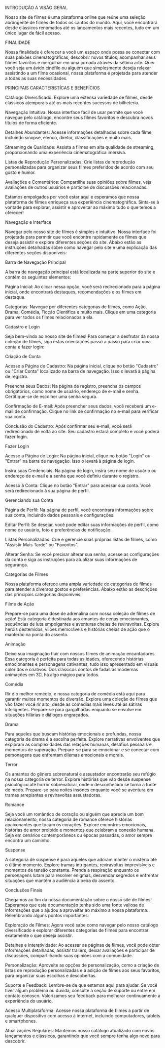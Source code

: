 INTRODUÇÃO A VISÃO GERAL

Nosso site de filmes é uma plataforma online que reúne uma seleção abrangente de filmes de todos os cantos do mundo. Aqui, você encontrará desde clássicos renomados até os lançamentos mais recentes, tudo em um único lugar de fácil acesso.

FINALIDADE

Nossa finalidade é oferecer a você um espaço onde possa se conectar com suas paixões cinematográficas, descobrir novos títulos, acompanhar seus filmes favoritos e mergulhar em uma jornada através da sétima arte. Quer você seja um ávido cinéfilo ou alguém que simplesmente deseja relaxar assistindo a um filme ocasional, nossa plataforma é projetada para atender a todas as suas necessidades.

PRINCIPAIS CARACTERISTÍCAS E BENEFÍCIOS

Catálogo Diversificado: Explore uma extensa variedade de filmes, desde clássicos atemporais até os mais recentes sucessos de bilheteria.

Navegação Intuitiva: Nossa interface fácil de usar permite que você navegue pelo catálogo, encontre seus filmes favoritos e descubra novos títulos de forma eficiente.

Detalhes Abundantes: Acesse informações detalhadas sobre cada filme, incluindo sinopse, elenco, diretor, classificações e muito mais.

Streaming de Qualidade: Assista a filmes em alta qualidade de streaming, proporcionando uma experiência cinematográfica imersiva.

Listas de Reprodução Personalizadas: Crie listas de reprodução personalizadas para organizar seus filmes preferidos de acordo com seu gosto e humor.

Avaliações e Comentários: Compartilhe suas opiniões sobre filmes, veja avaliações de outros usuários e participe de discussões relacionadas.

Estamos empolgados por você estar aqui e esperamos que nossa plataforma de filmes enriqueça sua experiência cinematográfica. Sinta-se à vontade para explorar, assistir e aproveitar ao máximo tudo o que temos a oferecer!

Navegação e Interface

Navegar pelo nosso site de filmes é simples e intuitivo. Nossa interface foi projetada para permitir que você encontre rapidamente os filmes que deseja assistir e explore diferentes seções do site. Abaixo estão as instruções detalhadas sobre como navegar pelo site e uma explicação das diferentes seções disponíveis:

Barra de Navegação Principal

A barra de navegação principal está localizada na parte superior do site e contém os seguintes elementos:

Página Inicial: Ao clicar nessa opção, você será redirecionado para a página inicial, onde encontrará destaques, recomendações e os filmes em destaque.

Categorias: Navegue por diferentes categorias de filmes, como Ação, Drama, Comédia, Ficção Científica e muito mais. Clique em uma categoria para ver todos os filmes relacionados a ela.

Cadastro e Login

Seja bem-vindo ao nosso site de filmes! Para começar a desfrutar da nossa coleção de filmes, siga estas orientações passo a passo para criar uma conta e fazer login:

Criação de Conta

Acesse a Página de Cadastro: Na página inicial, clique no botão "Cadastro" ou "Criar Conta" localizado na barra de navegação. Isso o levará à página de registro.

Preencha seus Dados: Na página de registro, preencha os campos obrigatórios, como nome de usuário, endereço de e-mail e senha. Certifique-se de escolher uma senha segura.

Confirmação de E-mail: Após preencher seus dados, você receberá um e-mail de confirmação. Clique no link de confirmação no e-mail para verificar sua conta.

Conclusão do Cadastro: Após confirmar seu e-mail, você será redirecionado de volta ao site. Seu cadastro estará completo e você poderá fazer login.

Fazer Login

Acesse a Página de Login: Na página inicial, clique no botão "Login" ou "Entrar" na barra de navegação. Isso o levará à página de login.

Insira suas Credenciais: Na página de login, insira seu nome de usuário ou endereço de e-mail e a senha que você definiu durante o registro.

Acesso à Conta: Clique no botão "Entrar" para acessar sua conta. Você será redirecionado à sua página de perfil.

Gerenciando sua Conta

Página de Perfil: Na página de perfil, você encontrará informações sobre sua conta, incluindo dados pessoais e configurações.

Editar Perfil: Se desejar, você pode editar suas informações de perfil, como nome de usuário, foto e preferências de notificação.

Listas Personalizadas: Crie e gerencie suas próprias listas de filmes, como "Assistir Mais Tarde" ou "Favoritos".

Alterar Senha: Se você precisar alterar sua senha, acesse as configurações da conta e siga as instruções para atualizar suas informações de segurança.

Categorias de Filmes

Nossa plataforma oferece uma ampla variedade de categorias de filmes para atender a diversos gostos e preferências. Abaixo estão as descrições das principais categorias disponíveis:

Filme de Ação

Prepare-se para uma dose de adrenalina com nossa coleção de filmes de ação! Esta categoria é destinada aos amantes de cenas emocionantes, sequências de luta empolgantes e aventuras cheias de reviravoltas. Explore heróis destemidos, vilões memoráveis e histórias cheias de ação que o manterão na ponta do assento.

Animação

Deixe sua imaginação fluir com nossos filmes de animação encantadores. Essa categoria é perfeita para todas as idades, oferecendo histórias emocionantes e personagens cativantes, tudo isso apresentado em visuais coloridos e criativos. Dos clássicos contos de fadas às modernas animações em 3D, há algo mágico para todos.

Comédia

Rir é o melhor remédio, e nossa categoria de comédia está aqui para garantir muitos momentos de diversão. Explore uma coleção de filmes que vão fazer você rir alto, desde as comédias mais leves até as sátiras inteligentes. Prepare-se para gargalhadas enquanto se envolve em situações hilárias e diálogos engraçados.

Drama

Para aqueles que buscam histórias emocionais e profundas, nossa categoria de drama é a escolha perfeita. Explore narrativas envolventes que exploram as complexidades das relações humanas, desafios pessoais e momentos de superação. Prepare-se para se emocionar e se conectar com personagens que enfrentam dilemas emocionais e morais.

Terror

Os amantes do gênero sobrenatural e assustador encontrarão seu refúgio na nossa categoria de terror. Explore histórias que vão desde suspense psicológico até horror sobrenatural, onde o desconhecido se torna a fonte de medo. Prepare-se para noites insones enquanto você se aventura em tramas arrepiantes e reviravoltas assustadoras.

Romance

Seja você um romântico de coração ou alguém que aprecia um bom relacionamento, nossa categoria de romance oferece histórias apaixonantes que tocam os corações. Explore encontros emocionais, histórias de amor proibido e momentos que celebram a conexão humana. Seja em cenários contemporâneos ou épocas passadas, o amor sempre encontra um caminho.

Suspense

A categoria de suspense é para aqueles que adoram manter o mistério até o último momento. Explore tramas intrigantes, reviravoltas imprevisíveis e momentos de tensão constante. Prenda a respiração enquanto os personagens lutam para resolver enigmas, desvendar segredos e enfrentar situações que mantêm a audiência à beira do assento.

Conclusões Finais

Chegamos ao fim da nossa documentação sobre o nosso site de filmes! Esperamos que esta documentação tenha sido uma fonte valiosa de informações que o ajudou a aproveitar ao máximo a nossa plataforma. Relembrando alguns pontos importantes:

Exploração de Filmes: Agora você sabe como navegar pelo nosso catálogo diversificado e explorar diferentes categorias de filmes para encontrar exatamente o que deseja assistir.

Detalhes e Interatividade: Ao acessar as páginas de filmes, você pode obter informações detalhadas, assistir trailers, deixar avaliações e participar de discussões, compartilhando suas opiniões com a comunidade.

Personalização: Aproveite as opções de personalização, como a criação de listas de reprodução personalizadas e a adição de filmes aos seus favoritos, para organizar suas escolhas e descobertas.

Suporte e Feedback: Lembre-se de que estamos aqui para ajudar. Se você tiver algum problema ou dúvida, consulte a seção de suporte ou entre em contato conosco. Valorizamos seu feedback para melhorar continuamente a experiência do usuário.

Acesso Multiplataforma: Acesse nossa plataforma de filmes a partir de qualquer dispositivo com acesso à internet, incluindo computadores, tablets e smartphones.

Atualizações Regulares: Mantemos nosso catálogo atualizado com novos lançamentos e clássicos, garantindo que você sempre tenha algo novo para descobrir.
